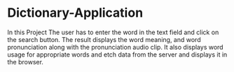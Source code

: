 # Dictionary-Application
In this Project The user has to enter the word in the text field and click on the search button. The result displays the word meaning, and word pronunciation along with the pronunciation audio clip. It also displays word usage for appropriate words and etch data from the server and displays it in the browser.
